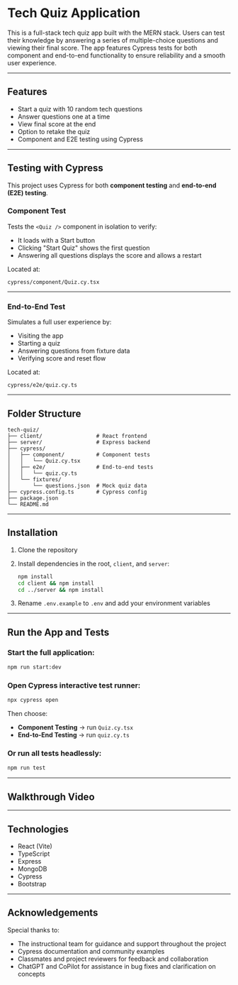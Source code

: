 # Tech Quiz Application

This is a full-stack tech quiz app built with the MERN stack. Users can test their knowledge by answering a series of multiple-choice questions and viewing their final score. The app features Cypress tests for both component and end-to-end functionality to ensure reliability and a smooth user experience.

---

## Features

- Start a quiz with 10 random tech questions
- Answer questions one at a time
- View final score at the end
- Option to retake the quiz
- Component and E2E testing using Cypress

---

## Testing with Cypress

This project uses Cypress for both **component testing** and **end-to-end (E2E) testing**.

### Component Test

Tests the `<Quiz />` component in isolation to verify:
- It loads with a Start button
- Clicking "Start Quiz" shows the first question
- Answering all questions displays the score and allows a restart

Located at:
```
cypress/component/Quiz.cy.tsx
```

---

### End-to-End Test

Simulates a full user experience by:
- Visiting the app
- Starting a quiz
- Answering questions from fixture data
- Verifying score and reset flow

Located at:
```
cypress/e2e/quiz.cy.ts
```

---

## Folder Structure

```
tech-quiz/
├── client/                 # React frontend
├── server/                 # Express backend
├── cypress/
│   ├── component/          # Component tests
│   │   └── Quiz.cy.tsx
│   ├── e2e/                # End-to-end tests
│   │   └── quiz.cy.ts
│   └── fixtures/
│       └── questions.json  # Mock quiz data
├── cypress.config.ts       # Cypress config
├── package.json
└── README.md
```

---

## Installation

1. Clone the repository  
2. Install dependencies in the root, `client`, and `server`:
   ```bash
   npm install
   cd client && npm install
   cd ../server && npm install
   ```

3. Rename `.env.example` to `.env` and add your environment variables

---

## Run the App and Tests

### Start the full application:
```bash
npm run start:dev
```

### Open Cypress interactive test runner:
```bash
npx cypress open
```

Then choose:
- **Component Testing** → run `Quiz.cy.tsx`
- **End-to-End Testing** → run `quiz.cy.ts`

### Or run all tests headlessly:
```bash
npm run test
```

---

## Walkthrough Video



---

## Technologies

- React (Vite)
- TypeScript
- Express
- MongoDB
- Cypress
- Bootstrap

---

## Acknowledgements

Special thanks to:

- The instructional team for guidance and support throughout the project
- Cypress documentation and community examples
- Classmates and project reviewers for feedback and collaboration
- ChatGPT and CoPilot for assistance in bug fixes and clarification on concepts

